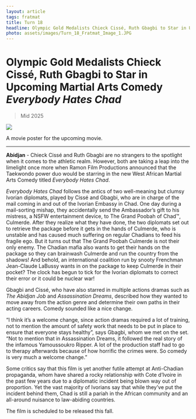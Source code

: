 ```yaml
---
layout: article
tags: fratmat
title: Turn 18
headline: Olympic Gold Medalists Chieck Cissé, Ruth Gbagbi to Star in Upcoming Martial Arts Comedy "Everybody Hates Chad"
photo: assets/images/Turn_18_Fratmat_Image_1.JPG
---
```


# Olympic Gold Medalists Chieck Cissé, Ruth Gbagbi to Star in Upcoming Martial Arts Comedy *Everybody Hates Chad*

<blockquote class="blockquote">
  <p id="date-published">Mid 2025</p>
</blockquote>

<div class="main-image-container">
    <img src = "../../../assets/images/Turn_18_Fratmat_Image_1.JPG" id="container-image">
    <p id="image-caption">A movie poster for the upcoming movie.</p>
</div>

---

**Abidjan** - Chieck Cissé and Ruth Gbagbi are no strangers to the spotlight when it comes to the athletic realm. However, both are taking a leap into the limelight once more when Ramon Film Productions announced that the Taekwondo power duo would be starring in the new West African Martial Arts Comedy titled *Everybody Hates Chad*.

*Everybody Hates Chad* follows the antics of two well-meaning but clumsy Ivorian diplomats, played by Cissé and Gbagbi, who are in charge of the mail coming in and out of the Ivorian Embassy in Chad. One day during a mail-sorting mishap, they accidentally send the Ambassador’s gift to his mistress, a NSFW entertainment device, to The Grand Poobah of Chad™, Culmerde. After they realize what they have done, the two diplomats set out to retrieve the package before it gets in the hands of Culmerde, who is unstable and has caused much suffering on regular Chadians to feed his fragile ego. But it turns out that The Grand Poobah Culmerde is not their only enemy. The Chadian mafia also wants to get their hands on the package so they can brainwash Culmerde and run the country from the shadows! And behold, an international coalition run by snooty Frenchman Jean-Claude LaBussy wants in on the package to keep Culmerde in their pocket? The clock has begun to tick for the Ivorian diplomats to correct their error or it could be nuclear war!

Gbagbi and Cissé, who have also starred in multiple actions dramas such as *The Abidjan Job* and *Assassination Dreams*, described how they wanted to move away from the action genre and determine their own paths in their acting careers. Comedy sounded like a nice change.

“I think it’s a welcome change, since action dramas required a lot of training, not to mention the amount of safety work that needs to be put in place to ensure that everyone stays healthy”, says Gbagbi, whom we met on the set. “Not to mention that in Assassination Dreams, it followed the real story of the infamous Yamoussoukro Ripper. A lot of the production staff had to go to therapy afterwards because of how horrific the crimes were. So comedy is very much a welcome change.”

Some critics say that this film is yet another futile attempt at Anti-Chadian propaganda, whom have shared a rocky relationship with Cote d’Ivoire in the past few years due to a diplomatic incident being blown way out of proportion. Yet the vast majority of Ivorians say that while they’ve put the incident behind them, Chad is still a pariah in the African community and an all-around nuisance to law-abiding countries.

The film is scheduled to be released this fall.

